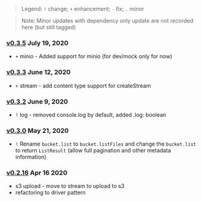 > Legend: `!` change; `+` enhancement; `-` fix; `.` minor

> Note: Minor updates with dependency only update are not recorded here (but still tagged)

### [v0.3.5](https://github.com/BriteSnow/node-cloud-bucket/compare/v0.3.3...v0.3.5) July 19, 2020

- `+` minio - Added support for minio (for dev/mock only for now)

### [v0.3.3](https://github.com/BriteSnow/node-cloud-bucket/compare/v0.3.2...v0.3.3) June 12, 2020

- `+` stream - add content type support for createStream

### [v0.3.2](https://github.com/BriteSnow/node-cloud-bucket/compare/v0.3.0...v0.3.2) June 9, 2020

- `!` log - removed console.log by default, added .log: boolean

### [v0.3.0](https://github.com/BriteSnow/node-cloud-bucket/compare/v0.2.16...v0.3.0) May 21, 2020

- `!` Rename `bucket.list` to `bucket.listFiles` and change the `bucket.list` to return `ListResult` (allow full pagination and other metadata information)

### [v0.2.16](https://github.com/BriteSnow/node-cloud-bucket/compare/v0.2.15...v0.2.16) Apr 16 2020

- s3 upload - move to stream to upload to s3
- refactoring to driver pattern